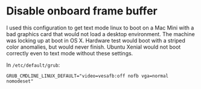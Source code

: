 # Disable onboard frame buffer

I used this configuration to get text mode linux to boot on a Mac Mini with a bad graphics card that would not load a desktop environment. The machine was locking up at boot in OS X. Hardware test would boot with a striped color anomalies, but would never finish. Ubuntu Xenial would not boot correctly even to text mode without these settings.

In `/etc/default/grub`:

```
GRUB_CMDLINE_LINUX_DEFAULT="video=vesafb:off nofb vga=normal nomodeset"
```
